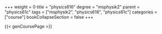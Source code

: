 +++
weight = 0
title = "physics616"
degree = "msphysik2"
parent = "physics61c"
tags = ["msphysik2", "physics616", "physics61c"]
categories = ["course"]
bookCollapseSection = false
+++

{{< genCoursePage >}}
